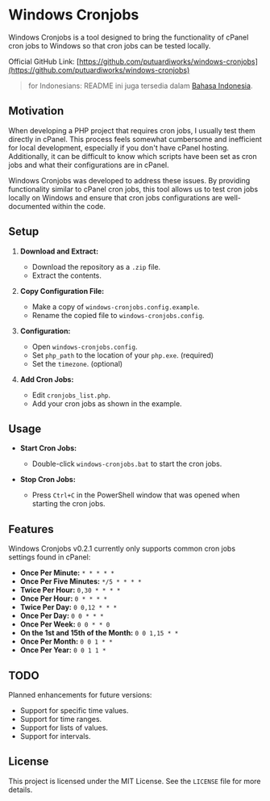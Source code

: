 # Windows Cronjobs

Windows Cronjobs is a tool designed to bring the functionality of cPanel cron jobs to Windows so that cron jobs can be tested locally.

Official GitHub Link: [https://github.com/putuardiworks/windows-cronjobs](https://github.com/putuardiworks/windows-cronjobs)

> for Indonesians: README ini juga tersedia dalam [Bahasa Indonesia](https://github.com/putuardiworks/windows-cronjobs/blob/main/README_INDONESIAN.md).

## Motivation

When developing a PHP project that requires cron jobs, I usually test them directly in cPanel. This process feels somewhat cumbersome and inefficient for local development, especially if you don't have cPanel hosting. Additionally, it can be difficult to know which scripts have been set as cron jobs and what their configurations are in cPanel.

Windows Cronjobs was developed to address these issues. By providing functionality similar to cPanel cron jobs, this tool allows us to test cron jobs locally on Windows and ensure that cron jobs configurations are well-documented within the code.

## Setup

1. **Download and Extract:**
   - Download the repository as a `.zip` file.
   - Extract the contents.

2. **Copy Configuration File:**
   - Make a copy of `windows-cronjobs.config.example`.
   - Rename the copied file to `windows-cronjobs.config`.

3. **Configuration:**
   - Open `windows-cronjobs.config`.
   - Set `php_path` to the location of your `php.exe`. (required)
   - Set the `timezone`. (optional)

4. **Add Cron Jobs:**
   - Edit `cronjobs_list.php`.
   - Add your cron jobs as shown in the example.

## Usage

- **Start Cron Jobs:**
  - Double-click `windows-cronjobs.bat` to start the cron jobs.

- **Stop Cron Jobs:**
  - Press `Ctrl+C` in the PowerShell window that was opened when starting the cron jobs.

## Features

Windows Cronjobs v0.2.1 currently only supports common cron jobs settings found in cPanel:

- **Once Per Minute:** `* * * * *`
- **Once Per Five Minutes:** `*/5 * * * *`
- **Twice Per Hour:** `0,30 * * * *`
- **Once Per Hour:** `0 * * * *`
- **Twice Per Day:** `0 0,12 * * *`
- **Once Per Day:** `0 0 * * *`
- **Once Per Week:** `0 0 * * 0`
- **On the 1st and 15th of the Month:** `0 0 1,15 * *`
- **Once Per Month:** `0 0 1 * *`
- **Once Per Year:** `0 0 1 1 *`

## TODO

Planned enhancements for future versions:

- Support for specific time values.
- Support for time ranges.
- Support for lists of values.
- Support for intervals.

## License

This project is licensed under the MIT License. See the `LICENSE` file for more details.
